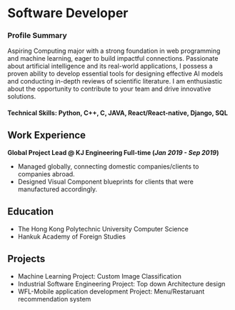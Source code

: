# Software Developer
### Profile Summary
Aspiring Computing major with a strong foundation in web programming and machine learning, eager to build impactful connections. Passionate about artificial intelligence and its real-world applications, I possess a proven ability to develop essential tools for designing effective AI models and conducting in-depth reviews of scientific literature. I am enthusiastic about the opportunity to contribute to your team and drive innovative solutions.


#### Technical Skills: Python, C++, C, JAVA, React/React-native, Django, SQL

## Work Experience
**Global Project Lead @ KJ Engineering Full-time (_Jan 2019 - Sep 2019_)** 
- Managed globally, connecting domestic companies/clients to companies abroad.
- Designed Visual Component blueprints for clients that were manufactured accordingly.

## Education  
- The Hong Kong Polytechnic University Computer Science 
- Hankuk Academy of Foreign Studies 


## Projects  
- Machine Learning Project: Custom Image Classification 
- Industrial Software Engineering Project: Top down Architecture design
- WFL-Mobile application development Project: Menu/Restaruant recommendation system


